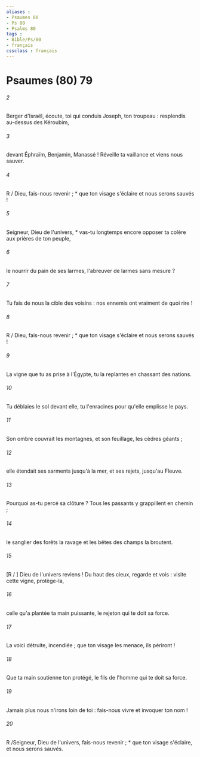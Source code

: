 ```yaml
---
aliases : 
- Psaumes 80
- Ps 80
- Psalms 80
tags : 
- Bible/Ps/80
- français
cssclass : français
---
```


# Psaumes (80) 79

###### 2
Berger d'Israël, écoute, toi qui conduis Joseph, ton troupeau : resplendis au-dessus des Kéroubim,
###### 3
devant Éphraïm, Benjamin, Manassé ! Réveille ta vaillance et viens nous sauver.
###### 4
R / Dieu, fais-nous revenir ; * que ton visage s'éclaire et nous serons sauvés !
###### 5
Seigneur, Dieu de l'univers, * vas-tu longtemps encore opposer ta colère aux prières de ton peuple,
###### 6
le nourrir du pain de ses larmes, l'abreuver de larmes sans mesure ?
###### 7
Tu fais de nous la cible des voisins : nos ennemis ont vraiment de quoi rire !
###### 8
R / Dieu, fais-nous revenir ; * que ton visage s'éclaire et nous serons sauvés !
###### 9
La vigne que tu as prise à l'Égypte, tu la replantes en chassant des nations.
###### 10
Tu déblaies le sol devant elle, tu l'enracines pour qu'elle emplisse le pays.
###### 11
Son ombre couvrait les montagnes, et son feuillage, les cèdres géants ;
###### 12
elle étendait ses sarments jusqu'à la mer, et ses rejets, jusqu'au Fleuve.
###### 13
Pourquoi as-tu percé sa clôture ? Tous les passants y grappillent en chemin ;
###### 14
le sanglier des forêts la ravage et les bêtes des champs la broutent.
###### 15
[R / ] Dieu de l'univers reviens ! Du haut des cieux, regarde et vois : visite cette vigne, protège-la,
###### 16
celle qu'a plantée ta main puissante, le rejeton qui te doit sa force.
###### 17
La voici détruite, incendiée ; que ton visage les menace, ils périront !
###### 18
Que ta main soutienne ton protégé, le fils de l'homme qui te doit sa force.
###### 19
Jamais plus nous n'irons loin de toi : fais-nous vivre et invoquer ton nom !
###### 20
R /Seigneur, Dieu de l'univers, fais-nous revenir ; * que ton visage s'éclaire, et nous serons sauvés.
